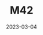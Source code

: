 ---
layout: image
title: M42
date: 2023-03-04
image: M42.png
palette: R/G/B
gear:
- ref: azgti
- ref: gt71
- ref: 6aiii
- ref: a6000
  settings:
    exposure: 20s
    binning: 1x
    frames:
      units: ""
      lights: 10
      darks: 10
- ref: optilonguhc
catalogues:
- Messier
- NGC
targets:
- M42
- M43
---